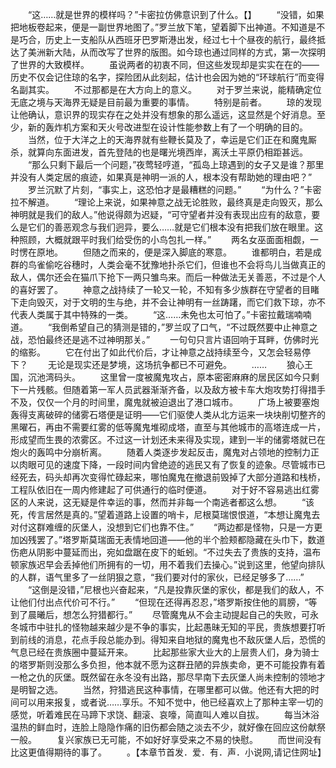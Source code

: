 　　“这……就是世界的模样吗？”卡密拉仿佛意识到了什么。【】
　　“没错，如果把地板卷起来，便是一副世界地图了。”罗兰放下笔，望着脚下出神道。不知道是不是巧合，历史上一支船队从西班牙巴罗斯港出发，经过七十个昼夜的航行，最终抵达了美洲新大陆，从而改写了世界的版图。如今琼也通过同样的方式，第一次探明了世界的大致模样。
　　虽说两者的初衷不同，但这些发现却是实实在在的——历史不仅会记住琼的名字，探险团从此刻起，估计也会因为她的“环球航行”而变得名副其实。
　　不过那都是在大方向上的意义。
　　对于罗兰来说，能精确定位无底之境与天海界无疑是目前最为重要的事情。
　　特别是前者。
　　琼的发现让他确认，意识界的现实存在之处并没有想象的那么遥远，这显然是个好消息。至少，新的轰炸机方案和天火号改进型在设计性能参数上有了一个明确的目的。
　　当然，位于大洋之上的天海界就有些鞭长莫及了，幸运是它们正在和魔鬼厮杀，就算向东面进发，首先登陆的也是曙光境西岸，离沃土平原仍相距甚远。
　　“那么只剩下最后一个问题，”夜莺轻哼道，“孤岛上琼遇到的女子又是谁？那里并没有人类定居的痕迹，如果真是神明一派的人，根本没有帮助她的理由吧？”
　　罗兰沉默了片刻，“事实上，这恐怕才是最糟糕的问题。”
　　“为什么？”卡密拉不解道。
　　“理论上来说，如果神意之战无论胜败，最终真是走向毁灭，那么神明就是我们的敌人。”他说得颇为迟疑，“可守望者并没有表现出应有的敌意，要么是它们的善恶观念与我们迥异，要么……就是它们根本没有把我们放在眼里。这种照顾，大概就跟平时我们给受伤的小鸟包扎一样。”
　　两名女巫面面相觑，一时愣在原地。
　　但随之而来的，便是深入脚底的寒意。
　　谁都明白，若是成群的鸟雀偷吃谷穗时，人类会毫不犹豫地扑杀它们，但谁也不会将鸟儿当做真正的敌人，偶尔还会在猫爪下抢下一两只雏鸟来。而后一种做法无关善恶，不过是个人的喜好罢了。
　　神意之战持续了一轮又一轮，不知有多少族群在守望者的目睹下走向毁灭，对于文明的生与绝，并不会让神明有一丝踌躇，而它们救下琼，亦不代表人类属于其中特殊的一类。
　　“这……未免也太可怕了。”卡密拉戴瑞喃喃道。
　　“我倒希望自己的猜测是错的，”罗兰叹了口气，“不过既然要中止神意之战，恐怕最终还是逃不过神明那关。”
　　一句句只言片语回响于耳畔，仿佛时光的缩影。
　　它在付出了如此代价后，才让神意之战持续至今，又怎会轻易停下？
　　无论是现实还是梦境，这场抗争都已不可避免。
　　……
　　狼心王国，沉池湾码头。
　　这里曾一度被魔鬼攻占，原本密密麻麻的居民区如今只剩下一片残骸。但随着第一军人员武器渐渐齐备，以及敌方被卡车大炮攻势打得措手不及，仅仅一个月的时间里，魔鬼就被迫退出了港口城市。
　　广场上被要塞炮轰得支离破碎的储雾石塔便是证明——它们驱使人类从北方运来一块块削切整齐的黑曜石，再由不需要红雾的低等魔鬼堆砌成塔，直至与其他城市的高塔连成一片，形成望而生畏的浓雾区。不过这一计划还未来得及实现，建到一半的储雾塔就已在炮火的轰鸣中分崩析离。
　　随着人类逐步发起反击，魔鬼对占领地的控制力正以肉眼可见的速度下降，一段时间内曾绝迹的逃民又有了恢复的迹象。尽管城市已经死去，码头却再次变得忙碌起来，哪怕魔鬼在撤退前毁掉了大部分道路和栈桥，工程队依旧在一周内修建起了可供通行的临时便道。
　　对于好不容易逃出红雾区的人来说，这无疑是件幸运的事，然而并非每一个南逃者都这么想。
　　“该死，传言居然是真的。”望着道路上设置的哨卡，尼根莫瑞恨恨道，“本想让魔鬼去对付这群难缠的灰堡人，没想到它们也靠不住。”
　　“两边都是怪物，只是一方更加凶残罢了。”塔罗斯莫瑞面无表情地回道——他的半个脸颊都隐藏在头巾下，数道伤疤从阴影中蔓延而出，宛如盘踞在皮下的蚯蚓。“不过失去了贵族的支持，温布顿家族迟早会丢掉他们所拥有的一切，用不着我们去操心。”说到这里，他望向排队的人群，语气里多了一丝阴狠之意，“我们要对付的家伙，已经足够多了……”
　　“这倒是没错，”尼根也兴奋起来，“凡是投靠灰堡的家伙，都是我们的敌人，不让他们付出点代价可不行。”
　　“但现在还得再忍忍，”塔罗斯按住他的肩膀，“等到了晨曦后，想怎么狩猎都行。”
　　尽管魔鬼从不会主动提起自己的失败，可永冬城市中驻扎的怪物越来越少是不争的事实，比起愚昧无知的平民，贵族想要打听到前线的消息，花点手段总能办到。得知来自地狱的魔鬼也不敌灰堡人后，恐慌的气息已经在贵族圈中蔓延开来。
　　比起那些家大业大的上层贵人们，身为骑士的塔罗斯则没那么多负担，他本就不愿为这群丑陋的异族卖命，更不可能投靠有着一枪之仇的灰堡。既然留在永冬没有出路，那尽早南下去灰堡人尚未控制的领地才是明智之选。
　　当然，狩猎逃民这种事情，在哪里都可以做。他还有大把的时间可以用来报复，或者说……享乐。不知不觉中，他已经喜欢上了那种主宰一切的感觉，听着难民在马蹄下求饶、翻滚、哀嚎，简直叫人难以自拔。
　　每当沐浴温热的鲜血时，连脸上隐隐作痛的旧伤都会随之淡去不少，就好像在回应这份献祭一般。
　　复兴家族已无可能，不如好好享受来之不易的快慰。
　　而世间没有比这更值得期待的事了。
　　。【本章节首发．爱．有．声．小说网,请记住网址】